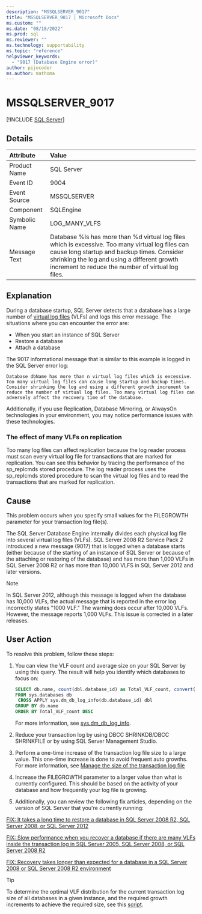 ```yaml
---
description: "MSSQLSERVER_9017"
title: "MSSQLSERVER_9017 | Microsoft Docs"
ms.custom: ""
ms.date: "08/18/2022"
ms.prod: sql
ms.reviewer: ""
ms.technology: supportability
ms.topic: "reference"
helpviewer_keywords: 
  - "9017 (Database Engine error)"
author: pijocoder
ms.author: mathoma
---
```

# MSSQLSERVER_9017
 [!INCLUDE [SQL Server](../../includes/applies-to-version/sqlserver.md)]
  
## Details  
  
| Attribute | Value |  
| :-------- | :---- |  
|Product Name|SQL Server|  
|Event ID|9004|  
|Event Source|MSSQLSERVER|  
|Component|SQLEngine|  
|Symbolic Name|LOG_MANY_VLFS|  
|Message Text|Database %ls has more than %d virtual log files which is excessive. Too many virtual log files can cause long startup and backup times. Consider shrinking the log and using a different growth increment to reduce the number of virtual log files.|  
  
## Explanation

During a database startup, SQL Server detects that a database has a large number of [virtual log files](/sql/relational-databases/sql-server-transaction-log-architecture-and-management-guide#virtual-log-files-vlfs) (VLFs) and logs this error message. The situations where you can encounter the error are:

- When you start an instance of SQL Server
- Restore a database
- Attach a database

The 9017 informational message that is similar to this example is logged in the SQL Server error log:

  `Database dbName has more than n virtual log files which is excessive. Too many virtual log files can cause long startup and backup times. Consider shrinking the log and using a different growth increment to reduce the number of virtual log files. Too many virtual log files can adversely affect the recovery time of the database.`

Additionally, if you use Replication, Database Mirroring, or AlwaysOn technologies in your environment, you may notice performance issues with these technologies.

### The effect of many VLFs on replication

Too many log files can affect replication because the log reader process must scan every virtual log file for transactions that are marked for replication. You can see this behavior by tracing the performance of the sp_replcmds stored procedure. The log reader process uses the sp_replcmds stored procedure to scan the virtual log files and to read the transactions that are marked for replication.

## Cause

This problem occurs when you specify small values for the FILEGROWTH parameter for your transaction log file(s).

The SQL Server Database Engine internally divides each physical log file into several virtual log files (VLFs). SQL Server 2008 R2 Service Pack 2 introduced a new message (9017) that is logged when a database starts (either because of the starting of an instance of SQL Server or because of the attaching or restoring of the database) and has more than 1,000 VLFs in SQL Server 2008 R2 or has more than 10,000 VLFS in SQL Server 2012 and later versions.

>[!NOTE]
>In SQL Server 2012, although this message is logged when the database has 10,000 VLFs, the actual message that is reported in the error log incorrectly states "1000 VLF." The warning does occur after 10,000 VLFs. However, the message reports 1,000 VLFs. This issue is corrected in a later releases.

## User Action

To resolve this problem, follow these steps:

1. You can view the VLF count and average size on your SQL Server by using this query. The result will help you identify which databases to focus on:

   ```sql
   SELECT db.name, count(dbl.database_id) as Total_VLF_count, convert(decimal (10,2), avg(dbl.vlf_size_mb)) as Avg_VLF_Size_MB
   FROM sys.databases db
    CROSS APPLY sys.dm_db_log_info(db.database_id) dbl
   GROUP BY db.name
   ORDER BY Total_VLF_count DESC
   ```

   For more information, see [sys.dm_db_log_info](/sql/relational-databases/system-dynamic-management-views/sys-dm-db-log-info-transact-sql).

1. Reduce your transaction log by using DBCC SHRINKDB/DBCC SHRINKFILE or by using SQL Server Management Studio.

1. Perform a one-time increase of the transaction log file size to a large value. This one-time increase is done to avoid frequent auto growths. For more information, see [Manage the size of the transaction log file](/sql/relational-databases/logs/manage-the-size-of-the-transaction-log-file#AddOrEnlarge) 

1. Increase the FILEGROWTH parameter to a larger value than what is currently configured. This should be based on the activity of your database and how frequently your log file is growing.

1. Additionally, you can review the following fix articles, depending on the version of SQL Server that you're currently running:


  [FIX: It takes a long time to restore a database in SQL Server 2008 R2, SQL Server 2008, or SQL Server 2012](https://support.microsoft.com/topic/kb2653893-fix-it-takes-a-long-time-to-restore-a-database-in-sql-server-2008-r2-or-in-sql-server-2008-or-in-sql-2012-e7b381d3-c169-d385-75c4-f43df87029d6)

  [FIX: Slow performance when you recover a database if there are many VLFs inside the transaction log in SQL Server 2005, SQL Server 2008, or SQL Server 2008 R2](https://support.microsoft.com/topic/kb2455009-fix-slow-performance-when-you-recover-a-database-if-there-are-many-vlfs-inside-the-transaction-log-in-sql-server-2005-in-sql-server-2008-or-in-sql-server-2008-r2-b6b6261a-4bfa-d4c6-868a-66696531d325)

  [FIX: Recovery takes longer than expected for a database in a SQL Server 2008 or SQL Server 2008 R2 environment](https://support.microsoft.com/topic/kb2524743-fix-recovery-takes-longer-than-expected-for-a-database-in-a-sql-server-2008-or-in-a-sql-server-2008-r2-environment-24be1262-2642-7e09-353d-f97cd632445a)


> [!TIP]
> To determine the optimal VLF distribution for the current transaction log size of all databases in a given instance, and the required growth increments to achieve the required size, see this [script](https://github.com/Microsoft/tigertoolbox/tree/master/Fixing-VLFs).
